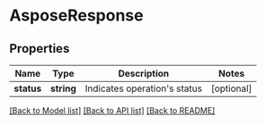 # AsposeResponse

## Properties
Name | Type | Description | Notes
------------ | ------------- | ------------- | -------------
**status** | **string** | Indicates operation&#39;s status | [optional] 

[[Back to Model list]](../../README.md#documentation-for-models) [[Back to API list]](../../README.md#documentation-for-api-endpoints) [[Back to README]](../../README.md)


